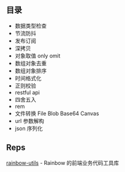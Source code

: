 ## 目录

-   数据类型检查
-   节流防抖
-   发布订阅
-   深拷贝
-   对象取值 only omit
-   数组对象去重
-   数组对象排序
-   时间格式化
-   正则校验
-   restful api
-   四舍五入
-   rem
-   文件转换 File Blob Base64 Canvas
-   url 参数解构
-   json 序列化

## Reps

[rainbow-utils](https://github.com/yanyue404/rainbow-utils) - Rainbow 的前端业务代码工具库